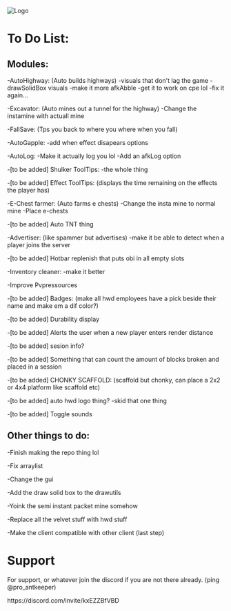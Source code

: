 ![Logo](https://cdn.discordapp.com/attachments/992610405719494768/1169306252145340476/HWD_Logo_Option_2.png?ex=659585cf&is=658310cf&hm=35ece143b62ee71d6500c5429412e8e4e0e0a7365df0c645219be14c485c2f15&)

# To Do List:
## Modules:
<p>-AutoHighway: (Auto builds highways) -visuals that don't lag the game -drawSolidBox visuals -make it more afkAbble -get it to work on cpe lol -fix it again...
<p>-Excavator: (Auto mines out a tunnel for the highway) -Change the instamine with actuall mine
<p>-FallSave: (Tps you back to where you where when you fall) 
<p>-AutoGapple: -add when effect disapears options
<p>-AutoLog: -Make it actually log you lol -Add an afkLog option
<p>-[to be added] Shulker ToolTips: -the whole thing
<p>-[to be added] Effect ToolTips: (displays the time remaining on the effects the player has)
<p>-E-Chest farmer: (Auto farms e chests) -Change the insta mine to normal mine -Place e-chests
<p>-[to be added] Auto TNT thing 
<p>-Advertiser: (like spammer but advertises) -make it be able to detect when a player joins the server
<p>-[to be added] Hotbar replenish that puts obi in all empty slots
<p>-Inventory cleaner: -make it better
<p>-Improve Pvpressources
<p>-[to be added] Badges: (make all hwd employees have a pick beside their name and make em a dif color?)
<p>-[to be added] Durability display
<p>-[to be added] Alerts the user when a new player enters render distance
<p>-[to be added] sesion info?
<p>-[to be added] Something that can count the amount of blocks broken and placed in a session
<p>-[to be added] CHONKY SCAFFOLD: (scaffold but chonky, can place a 2x2 or 4x4 platform like scaffold etc)
<p>-[to be added] auto hwd logo thing? -skid that one thing
<p>-[to be added] Toggle sounds 

## Other things to do:
<p>-Finish making the repo thing lol
<p>-Fix arraylist
<p>-Change the gui
<p>-Add the draw solid box to the drawutils
<p>-Yoink the semi instant packet mine somehow
<p>-Replace all the velvet stuff with hwd stuff
<p>-Make the client compatible with other client (last step)

# Support
For support, or whatever join the discord if you are not there already. (ping @pro_antkeeper)
<p></p>https://discord.com/invite/kxEZZBfVBD
